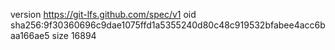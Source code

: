 version https://git-lfs.github.com/spec/v1
oid sha256:9f30360696c9dae1075ffd1a5355240d80c48c919532bfabee4acc6baa166ae5
size 16894
